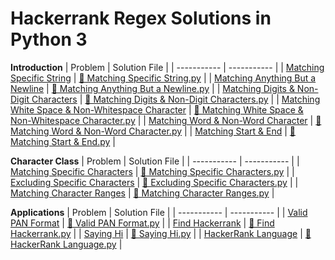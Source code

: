 # Hackerrank Regex Solutions in Python 3

**Introduction**
| Problem | Solution File |
| ----------- | ----------- |
| [Matching Specific String](https://www.hackerrank.com/challenges/matching-specific-string/problem) | [📄 Matching Specific String.py](https://github.com/kaili-chen/snippets/blob/main/hackerrank/Regex/Matching%20Specific%20String.py) |
| [Matching Anything But a Newline](https://www.hackerrank.com/challenges/matching-anything-but-new-line/problem) | [📄 Matching Anything But a Newline.py](https://github.com/kaili-chen/snippets/blob/main/hackerrank/Regex/Matching%20Anything%20But%20a%20Newline.py) |
| [Matching Digits & Non-Digit Characters](https://www.hackerrank.com/challenges/matching-digits-non-digit-character/problem) | [📄 Matching Digits & Non-Digit Characters.py](https://github.com/kaili-chen/snippets/blob/main/hackerrank/Regex/Matching%20Digits%20%26%20Non-Digit%20Characters.py) |
| [Matching White Space & Non-Whitespace Character](https://www.hackerrank.com/challenges/matching-whitespace-non-whitespace-character/problem) | [📄 Matching White Space & Non-Whitespace Character.py](https://github.com/kaili-chen/snippets/blob/main/hackerrank/Regex/Matching%20White%20Space%20%26%20Non-Whitespace%20Character.py) |
| [Matching Word & Non-Word Character](https://www.hackerrank.com/challenges/matching-word-non-word/problem) | [📄 Matching Word & Non-Word Character.py](https://github.com/kaili-chen/snippets/blob/main/hackerrank/Regex/Matching%20Word%20%26%20Non-Word%20Character.py) |
| [Matching Start & End](https://www.hackerrank.com/challenges/matching-start-end/problem) | [📄 Matching Start & End.py](https://github.com/kaili-chen/snippets/blob/main/hackerrank/Regex/Matching%20Start%20%26%20End.py) |

**Character Class**
| Problem | Solution File |
| ----------- | ----------- |
| [Matching Specific Characters](https://www.hackerrank.com/challenges/matching-specific-characters) | [📄 Matching Specific Characters.py](https://github.com/kaili-chen/snippets/blob/main/hackerrank/Regex/Matching%20Specific%20Characters.py) |
| [Excluding Specific Characters](https://www.hackerrank.com/challenges/excluding-specific-characters/problem) | [📄 Excluding Specific Characters.py](https://github.com/kaili-chen/snippets/blob/main/hackerrank/Regex/Excluding%20Specific%20Characters.py) |
| [Matching Character Ranges](https://www.hackerrank.com/challenges/matching-range-of-characters/problem) | [📄 Matching Character Ranges.py](https://github.com/kaili-chen/snippets/blob/main/hackerrank/Regex/Matching%20Character%20Ranges.py) |

**Applications**
| Problem | Solution File |
| ----------- | ----------- |
| [Valid PAN Format](https://www.hackerrank.com/challenges/valid-pan-format/problem) | [📄 Valid PAN Format.py](https://github.com/kaili-chen/snippets/blob/main/hackerrank/Regex/Valid%20PAN%20Format.py) |
| [Find Hackerrank](https://www.hackerrank.com/challenges/find-hackerrank/problem) | [📄 Find Hackerrank.py](https://github.com/kaili-chen/snippets/blob/main/hackerrank/Regex/Find%20Hackerrank.py) |
| [Saying Hi](https://www.hackerrank.com/challenges/saying-hi/problem) | [📄 Saying Hi.py](https://github.com/kaili-chen/snippets/blob/main/hackerrank/Regex/Saying%20Hi.py) |
| [HackerRank Language](https://www.hackerrank.com/challenges/hackerrank-language/problem) | [📄 HackerRank Language.py](https://github.com/kaili-chen/snippets/blob/main/hackerrank/Regex/HackerRank%20Language.py) |
